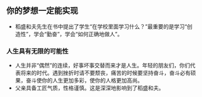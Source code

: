## 你的梦想一定能实现

- 稻盛和夫先生在书中提出了学生“在学校里面学习什么？”最重要的是学习“创造性”，学会“勤奋”，学会“如何正确地做人”。

### 人生具有无限的可能性
- 人生并非“偶然”的连续，好事坏事交替而来才是人生。年轻的朋友们，你们代表将来的时代。遇到挫折时请不要颓丧，痛苦的时候要坚持奋斗，奋斗必有硕果，奋斗使你的人生更加多彩，使你的人格更加高尚。
- 父亲具备工匠气质，性格谨慎。这是深深地影响到了稻盛和夫。